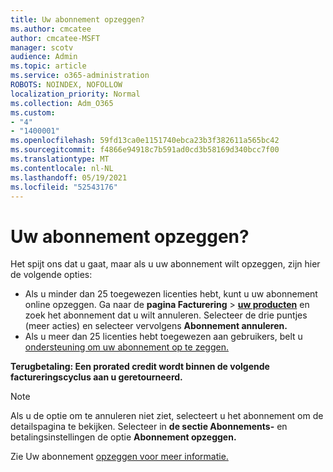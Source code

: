 ```yaml
---
title: Uw abonnement opzeggen?
ms.author: cmcatee
author: cmcatee-MSFT
manager: scotv
audience: Admin
ms.topic: article
ms.service: o365-administration
ROBOTS: NOINDEX, NOFOLLOW
localization_priority: Normal
ms.collection: Adm_O365
ms.custom:
- "4"
- "1400001"
ms.openlocfilehash: 59fd13ca0e1151740ebca23b3f382611a565bc42
ms.sourcegitcommit: f4866e94918c7b591ad0cd3b58169d340bcc7f00
ms.translationtype: MT
ms.contentlocale: nl-NL
ms.lasthandoff: 05/19/2021
ms.locfileid: "52543176"
---
```

# <a name="canceling-your-subscription"></a>Uw abonnement opzeggen?

Het spijt ons dat u gaat, maar als u uw abonnement wilt opzeggen, zijn hier de volgende opties:
  
- Als u minder dan 25 toegewezen licenties hebt, kunt u uw abonnement online opzeggen. Ga naar de **pagina Facturering** \> **[uw producten](https://go.microsoft.com/fwlink/p/?linkid=842054)** en zoek het abonnement dat u wilt annuleren. Selecteer de drie puntjes (meer acties) en selecteer vervolgens **Abonnement annuleren.**
- Als u meer dan 25 licenties hebt toegewezen aan gebruikers, belt u [ondersteuning om uw abonnement op te zeggen.](https://go.microsoft.com/fwlink/p/?linkid=518322)
  
**Terugbetaling: Een prorated credit wordt binnen de volgende factureringscyclus aan u geretourneerd.**

> [!NOTE]
> Als u de optie om te annuleren niet ziet, selecteert u het abonnement om de detailspagina te bekijken. Selecteer in **de sectie Abonnements-** en betalingsinstellingen de optie **Abonnement opzeggen.**

Zie Uw abonnement [opzeggen voor meer informatie.](/microsoft-365/commerce/subscriptions/cancel-your-subscription)
